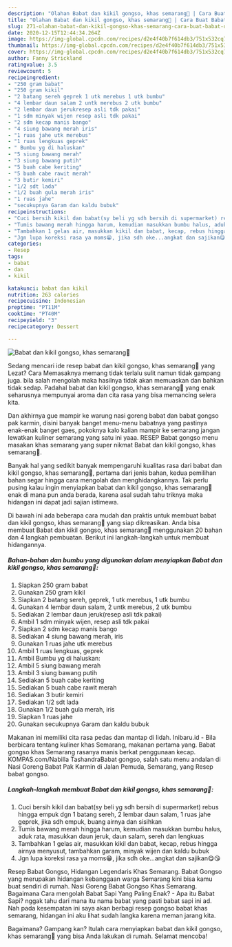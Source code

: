 ```yaml
---
description: "Olahan Babat dan kikil gongso, khas semarang🐄 | Cara Buat Babat dan kikil gongso, khas semarang🐄 Yang Mudah Dan Praktis"
title: "Olahan Babat dan kikil gongso, khas semarang🐄 | Cara Buat Babat dan kikil gongso, khas semarang🐄 Yang Mudah Dan Praktis"
slug: 271-olahan-babat-dan-kikil-gongso-khas-semarang-cara-buat-babat-dan-kikil-gongso-khas-semarang-yang-mudah-dan-praktis
date: 2020-12-15T12:44:34.264Z
image: https://img-global.cpcdn.com/recipes/d2e4f40b7f614db3/751x532cq70/babat-dan-kikil-gongso-khas-semarang🐄-foto-resep-utama.jpg
thumbnail: https://img-global.cpcdn.com/recipes/d2e4f40b7f614db3/751x532cq70/babat-dan-kikil-gongso-khas-semarang🐄-foto-resep-utama.jpg
cover: https://img-global.cpcdn.com/recipes/d2e4f40b7f614db3/751x532cq70/babat-dan-kikil-gongso-khas-semarang🐄-foto-resep-utama.jpg
author: Fanny Strickland
ratingvalue: 3.5
reviewcount: 5
recipeingredient:
- "250 gram babat"
- "250 gram kikil"
- "2 batang sereh geprek 1 utk merebus 1 utk bumbu"
- "4 lembar daun salam 2 untk merebus 2 utk bumbu"
- "2 lembar daun jerukresep asli tdk pakai"
- "1 sdm minyak wijen resep asli tdk pakai"
- "2 sdm kecap manis bango"
- "4 siung bawang merah iris"
- "1 ruas jahe utk merebus"
- "1 ruas lengkuas geprek"
- " Bumbu yg di haluskan"
- "5 siung bawang merah"
- "3 siung bawang putih"
- "5 buah cabe keriting"
- "5 buah cabe rawit merah"
- "3 butir kemiri"
- "1/2 sdt lada"
- "1/2 buah gula merah iris"
- "1 ruas jahe"
- "secukupnya Garam dan kaldu bubuk"
recipeinstructions:
- "Cuci bersih kikil dan babat(sy beli yg sdh bersih di supermarket) rebus hingga empuk dgn 1 batang sereh, 2 lembar daun salam, 1 ruas jahe geprek, jika sdh empuk, buang airnya dan sisihkan"
- "Tumis bawang merah hingga harum, kemudian masukkan bumbu halus, aduk rata, masukkan daun jeruk, daun salam, sereh dan lengkuas"
- "Tambahkan 1 gelas air, masukkan kikil dan babat, kecap, rebus hingga airnya menyusut, tambahkan garam, minyak wijen dan kaldu bubuk"
- "Jgn lupa koreksi rasa ya moms😁, jika sdh oke...angkat dan sajikan😋😘"
categories:
- Resep
tags:
- babat
- dan
- kikil

katakunci: babat dan kikil 
nutrition: 263 calories
recipecuisine: Indonesian
preptime: "PT11M"
cooktime: "PT40M"
recipeyield: "3"
recipecategory: Dessert

---
```



![Babat dan kikil gongso, khas semarang🐄](https://img-global.cpcdn.com/recipes/d2e4f40b7f614db3/751x532cq70/babat-dan-kikil-gongso-khas-semarang🐄-foto-resep-utama.jpg)

Sedang mencari ide resep babat dan kikil gongso, khas semarang🐄 yang Lezat? Cara Memasaknya memang tidak terlalu sulit namun tidak gampang juga. bila salah mengolah maka hasilnya tidak akan memuaskan dan bahkan tidak sedap. Padahal babat dan kikil gongso, khas semarang🐄 yang enak seharusnya mempunyai aroma dan cita rasa yang bisa memancing selera kita.

Dan akhirnya gue mampir ke warung nasi goreng babat dan babat gongso pak karmin, disini banyak banget menu-menu babatnya yang pastinya enak-enak banget gaes, pokoknya kalo kalian mampir ke semarang jangan lewatkan kuliner semarang yang satu ini yaaa. RESEP Babat gongso menu masakan khas semarang yang super nikmat Babat dan kikil gongso, khas semarang🐄.

Banyak hal yang sedikit banyak mempengaruhi kualitas rasa dari babat dan kikil gongso, khas semarang🐄, pertama dari jenis bahan, kedua pemilihan bahan segar hingga cara mengolah dan menghidangkannya. Tak perlu pusing kalau ingin menyiapkan babat dan kikil gongso, khas semarang🐄 enak di mana pun anda berada, karena asal sudah tahu triknya maka hidangan ini dapat jadi sajian istimewa.


Di bawah ini ada beberapa cara mudah dan praktis untuk membuat babat dan kikil gongso, khas semarang🐄 yang siap dikreasikan. Anda bisa membuat Babat dan kikil gongso, khas semarang🐄 menggunakan 20 bahan dan 4 langkah pembuatan. Berikut ini langkah-langkah untuk membuat hidangannya.

<!--inarticleads1-->

##### Bahan-bahan dan bumbu yang digunakan dalam menyiapkan Babat dan kikil gongso, khas semarang🐄:

1. Siapkan 250 gram babat
1. Gunakan 250 gram kikil
1. Siapkan 2 batang sereh, geprek, 1 utk merebus, 1 utk bumbu
1. Gunakan 4 lembar daun salam, 2 untk merebus, 2 utk bumbu
1. Sediakan 2 lembar daun jeruk(resep asli tdk pakai)
1. Ambil 1 sdm minyak wijen, resep asli tdk pakai
1. Siapkan 2 sdm kecap manis bango
1. Sediakan 4 siung bawang merah, iris
1. Gunakan 1 ruas jahe utk merebus
1. Ambil 1 ruas lengkuas, geprek
1. Ambil  Bumbu yg di haluskan:
1. Ambil 5 siung bawang merah
1. Ambil 3 siung bawang putih
1. Sediakan 5 buah cabe keriting
1. Sediakan 5 buah cabe rawit merah
1. Sediakan 3 butir kemiri
1. Sediakan 1/2 sdt lada
1. Gunakan 1/2 buah gula merah, iris
1. Siapkan 1 ruas jahe
1. Gunakan secukupnya Garam dan kaldu bubuk


Makanan ini memiliki cita rasa pedas dan mantap di lidah. Inibaru.id - Bila berbicara tentang kuliner khas Semarang, makanan pertama yang. Babat gongso khas Semarang rasanya manis berkat penggunaan kecap. KOMPAS.com/Nabilla TashandraBabat gongso, salah satu menu andalan di Nasi Goreng Babat Pak Karmin di Jalan Pemuda, Semarang, yang Resep babat gongso. 

<!--inarticleads2-->

##### Langkah-langkah membuat Babat dan kikil gongso, khas semarang🐄:

1. Cuci bersih kikil dan babat(sy beli yg sdh bersih di supermarket) rebus hingga empuk dgn 1 batang sereh, 2 lembar daun salam, 1 ruas jahe geprek, jika sdh empuk, buang airnya dan sisihkan
1. Tumis bawang merah hingga harum, kemudian masukkan bumbu halus, aduk rata, masukkan daun jeruk, daun salam, sereh dan lengkuas
1. Tambahkan 1 gelas air, masukkan kikil dan babat, kecap, rebus hingga airnya menyusut, tambahkan garam, minyak wijen dan kaldu bubuk
1. Jgn lupa koreksi rasa ya moms😁, jika sdh oke...angkat dan sajikan😋😘


Resep Babat Gongso, Hidangan Legendaris Khas Semarang. Babat Gongso yang merupakan hidangan kebanggaan warga Semarang kini bisa kamu buat sendiri di rumah. Nasi Goreng Babat Gongso Khas Semarang. Bagaimana Cara mengolah Babat Sapi Yang Paling Enak? - Apa itu Babat Sapi? nggak tahu dari mana itu nama babat yang pasti babat sapi ini ad. Nah pada kesempatan ini saya akan berbagi resep gongso babat khas semarang, hidangan ini aku lihat sudah langka karena meman jarang kita. 

Bagaimana? Gampang kan? Itulah cara menyiapkan babat dan kikil gongso, khas semarang🐄 yang bisa Anda lakukan di rumah. Selamat mencoba!

